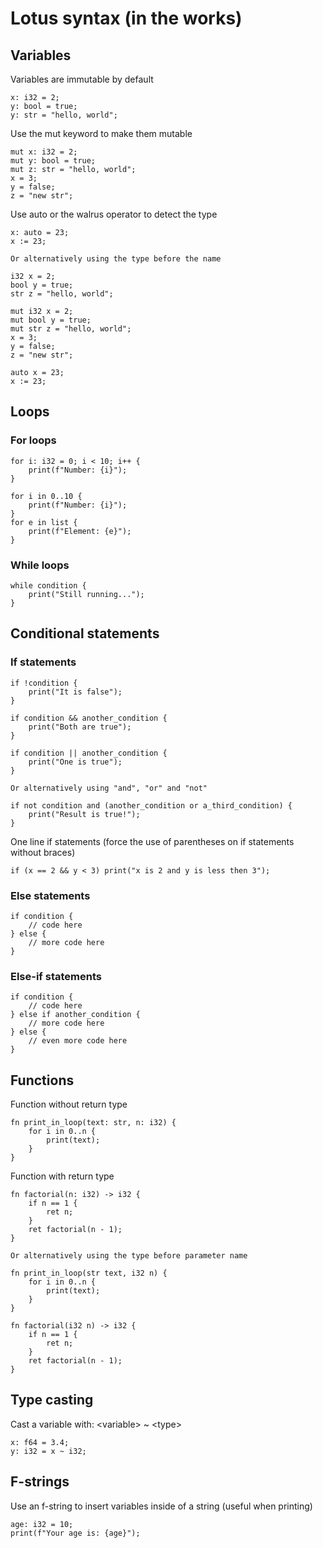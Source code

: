 # Lotus syntax (in the works)

## Variables

Variables are immutable by default

```
x: i32 = 2;
y: bool = true;
y: str = "hello, world";
```

Use the mut keyword to make them mutable

```
mut x: i32 = 2;
mut y: bool = true;
mut z: str = "hello, world";
x = 3;
y = false;
z = "new str";
```

Use auto or the walrus operator to detect the type

```
x: auto = 23;
x := 23;
```

`Or alternatively using the type before the name`

```
i32 x = 2;
bool y = true;
str z = "hello, world";
```

```
mut i32 x = 2;
mut bool y = true;
mut str z = "hello, world";
x = 3;
y = false;
z = "new str";
```

```
auto x = 23;
x := 23;
```

## Loops

### For loops

```
for i: i32 = 0; i < 10; i++ {
    print(f"Number: {i}");
}

for i in 0..10 {
    print(f"Number: {i}");
}
for e in list {
    print(f"Element: {e}");
}
```

### While loops

```
while condition {
    print("Still running...");
}
```

## Conditional statements

### If statements

```
if !condition {
    print("It is false");
}

if condition && another_condition {
    print("Both are true");
}

if condition || another_condition {
    print("One is true");
}
```

`Or alternatively using "and", "or" and "not"`

```
if not condition and (another_condition or a_third_condition) {
    print("Result is true!");
}
```

One line if statements (force the use of parentheses on if statements without braces)

```
if (x == 2 && y < 3) print("x is 2 and y is less then 3");
```

### Else statements

```
if condition {
    // code here
} else {
    // more code here
}
```

### Else-if statements

```
if condition {
    // code here
} else if another_condition {
    // more code here
} else {
    // even more code here
}
```

## Functions


Function without return type

```
fn print_in_loop(text: str, n: i32) {
    for i in 0..n {
        print(text);
    }
}
```

Function with return type

```
fn factorial(n: i32) -> i32 {
    if n == 1 {
        ret n;
    }
    ret factorial(n - 1);
}
```

`Or alternatively using the type before parameter name`

```
fn print_in_loop(str text, i32 n) {
    for i in 0..n {
        print(text);
    }
}
```

```
fn factorial(i32 n) -> i32 {
    if n == 1 {
        ret n;
    }
    ret factorial(n - 1);
}
```

## Type casting

Cast a variable with: \<variable\> ~ \<type\>

```
x: f64 = 3.4;
y: i32 = x ~ i32;
```

## F-strings

Use an f-string to insert variables inside of a string (useful when printing)

```
age: i32 = 10;
print(f"Your age is: {age}");
```
